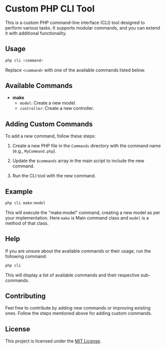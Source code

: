 # Custom PHP CLI Tool

This is a custom PHP command-line interface (CLI) tool designed to perform various tasks. It supports modular commands, and you can extend it with additional functionality.

## Usage
```bash
php cli <command>
```

Replace `<command>` with one of the available commands listed below.

## Available Commands

- **make**
  - `model`: Create a new model.
  - `controller`: Create a new controller.
  
## Adding Custom Commands

To add a new command, follow these steps:

1. Create a new PHP file in the `Commands` directory with the command name (e.g., `MyCommand.php`).

2. Update the `$commands` array in the main script to include the new command.

3. Run the CLI tool with the new command.

## Example

```bash
php cli make:model
```

This will execute the "make:model" command, creating a new model as per your implementation. Here `make` is Main command class and `model` is a method of that class.

## Help

If you are unsure about the available commands or their usage, run the following command:
```bash
php cli
```
This will display a list of available commands and their respective sub-commands.

## Contributing

Feel free to contribute by adding new commands or improving existing ones. Follow the steps mentioned above for adding custom commands.

## License

This project is licensed under the [MIT License](LICENSE).


